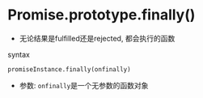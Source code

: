 # Promise.prototype.finally()

- 无论结果是fulfilled还是rejected, 都会执行的函数

syntax

`promiseInstance.finally(onfinally)`

- 参数: `onfinally`是一个无参数的函数对象



